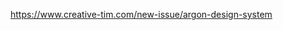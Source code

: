 
  https://www.creative-tim.com/new-issue/argon-design-system


<!--
👉  https://www.creative-tim.com/bundles
👉  https://www.creative-tim.com
-->
